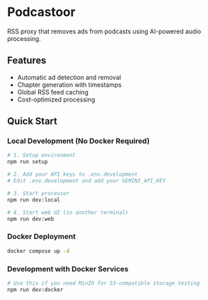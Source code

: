 # Podcastoor

RSS proxy that removes ads from podcasts using AI-powered audio processing.

## Features
- Automatic ad detection and removal
- Chapter generation with timestamps
- Global RSS feed caching
- Cost-optimized processing

## Quick Start

### Local Development (No Docker Required)
```bash
# 1. Setup environment
npm run setup

# 2. Add your API keys to .env.development
# Edit .env.development and add your GEMINI_API_KEY

# 3. Start processor
npm run dev:local

# 4. Start web UI (in another terminal)
npm run dev:web
```

### Docker Deployment
```bash
docker compose up -d
```

### Development with Docker Services
```bash
# Use this if you need MinIO for S3-compatible storage testing
npm run dev:docker
```
